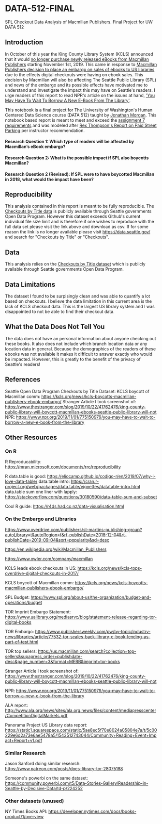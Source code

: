 # DATA-512-FINAL
SPL Checkout Data Analysis of Macmillan Publishers. Final Project for UW DATA 512
## Introduction

In October of this year the King County Library System (KCLS) announced that it would [no longer purchase newly released eBooks from Macmillan Publishers](https://kcls.org/news/kcls-boycotts-macmillan-publishers-ebook-embargo/) starting November 1st, 2019. This came in response to [Macmillan Publishers decision to place an embargo on sales of ebooks to US libraries](https://www.publishersweekly.com/binary-data/ARTICLE_ATTACHMENT/file/000/004/4222-1.pdf) due to the effects digital checkouts were having on ebook sales. This decision by Macmillan will also be affecting The Seattle Public Library (SPL) and news of the embargo and its possible effects have motivated me to understand and investigate the impact this may have on Seattle's readers. I urge readers of this report to read NPR's article on the issues at hand, ['You May Have To Wait To Borrow A New E-Book From The Library'](https://www.npr.org/2019/11/01/775150979/you-may-have-to-wait-to-borrow-a-new-e-book-from-the-library).


This notebook is a final project for The University of Washington's Human Centered Data Science course (DATA 512) taught by [Jonathan Morgan](https://jtmorgan.net/). This notebook based report is meant to meet and exceed the [assignment 7 requirements](https://wiki.communitydata.science/Human_Centered_Data_Science_(Fall_2019)/Assignments#A7:_Final_project_report) and was modeled after [Rex Thompson's Report on Paid Street Parking](https://github.com/rexthompson/DATA-512-Final-Project/blob/master/DATA-512-Final-Project.ipynb) per instructor recommendation.

#### Research Question 1: Which type of readers will be affected by Macmillan’s eBook embargo?

#### Research Question 2: What is the possible impact if SPL also boycotts Macmillan?

#### Research Question 2 (Revised): If SPL were to have boycotted Macmillan in 2018, what would the impact have been?

## Reproducibility

This analysis contained in this report is meant to be fully reproducible. The [Checkouts by Title data](https://data.seattle.gov/Community/Checkouts-by-Title/tmmm-ytt6) is publicly available through Seattle governments Open Data Program. However this dataset exceeds Github's current individual file size limit and is therefore if one wishes to reproduce with the full data set please visit the link above and download as csv. If for some reason the link is no longer available please visit https://data.seattle.gov/ and search for "Checkouts by Title" or "Checkouts".

## Data

This analysis relies on the [Checkouts by Title dataset](https://data.seattle.gov/Community/Checkouts-by-Title/tmmm-ytt6) which is publicly available through Seattle governments Open Data Program.

## Data Limitations

The dataset I found to be surpisingly clean and was able to quantify a lot based on checkouts. I believe the data limitation in this current area is the lack of KCLS checkout data. This is the largest US library system and I was disappointed to not be able to find their checkout data.

## What the Data Does Not Tell You

The data does not have an personal information about anyone checking out these books. It also does not include which branch location data or any location data in general. Because the demographics of the readers of these ebooks was not available it makes it difficult to answer exactly who would be impacted. However, this is greatly to the benefit of the privacy of Seattle's readers!

## References
Seattle Open Data Program Checkouts by Title Dataset: 
KCLS boycott of Macmillan comm: https://kcls.org/news/kcls-boycotts-macmillan-publishers-ebook-embargo/
Stranger Article I took screenshot of: https://www.thestranger.com/slog/2019/10/22/41762476/king-county-public-library-will-boycott-macmillan-ebooks-seattle-public-library-will-not
NPR: https://www.npr.org/2019/11/01/775150979/you-may-have-to-wait-to-borrow-a-new-e-book-from-the-library

## Other Resources

### On R

R Reproducability: https://mran.microsoft.com/documents/rro/reproducibility

R data.table is good: https://eliocamp.github.io/codigo-r/en/2019/07/why-i-love-data-table/
    data.table intro: https://cran.r-project.org/web/packages/data.table/vignettes/datatable-intro.html
    data.table sum one liner with lapply: https://stackoverflow.com/questions/30180590/data-table-sum-and-subset

Cool R guide: https://r4ds.had.co.nz/data-visualisation.html

### On the Embargo and Libraries

https://www.overdrive.com/publishers/st-martins-publishing-group?autoLibrary=t&autoRegion=f&rf-publishDate=2018-12-04&rt-publishDate=2019-09-04&sort=popularity&sd=desc

https://en.wikipedia.org/wiki/Macmillan_Publishers

https://www.owler.com/company/macmillan

KCLS leads ebook checkouts in US: https://kcls.org/news/kcls-tops-overdrive-digital-checkouts-in-2017/

KCLS boycott of Macmillan comm: https://kcls.org/news/kcls-boycotts-macmillan-publishers-ebook-embargo/

SPL Budget: https://www.spl.org/about-us/the-organization/budget-and-operations/budget

TOR Imprint Embargo Statement: https://www.ualibrary.org/mediasrvc/blog/statement-release-regarding-tor-digital-books

TOR Embargo: https://www.publishersweekly.com/pw/by-topic/industry-news/libraries/article/77532-tor-scales-back-library-e-book-lending-as-part-of-test.html

TOR top sellers: https://us.macmillan.com/search?collection=top-sellers&supapress_order=publishdate-desc&page_number=3&format=MEBB&imprint=tor-books

Stranger Article I took screenshot of: https://www.thestranger.com/slog/2019/10/22/41762476/king-county-public-library-will-boycott-macmillan-ebooks-seattle-public-library-will-not

NPR: https://www.npr.org/2019/11/01/775150979/you-may-have-to-wait-to-borrow-a-new-e-book-from-the-library

ALA report: http://www.ala.org/news/sites/ala.org.news/files/content/mediapresscenter/CompetitionDigitalMarkets.pdf

Panorama Project US Library data report: https://static1.squarespace.com/static/5ae8ec5f70e8024a05804e7a/t/5c00229e6d2a73e6ae5478a5/1543512743044/Community+Reading+Event+Impact+Report+v1.pdf

### Similar Research

Jason Sanford doing similar research: https://www.patreon.com/posts/does-library-tor-28075188

Someone's powerbi on the same dataset: https://community.powerbi.com/t5/Data-Stories-Gallery/Readership-in-Seattle-by-Decisive-Data/td-p/224252

### Other datasets (unused)

NY Times Books API: https://developer.nytimes.com/docs/books-product/1/overview

